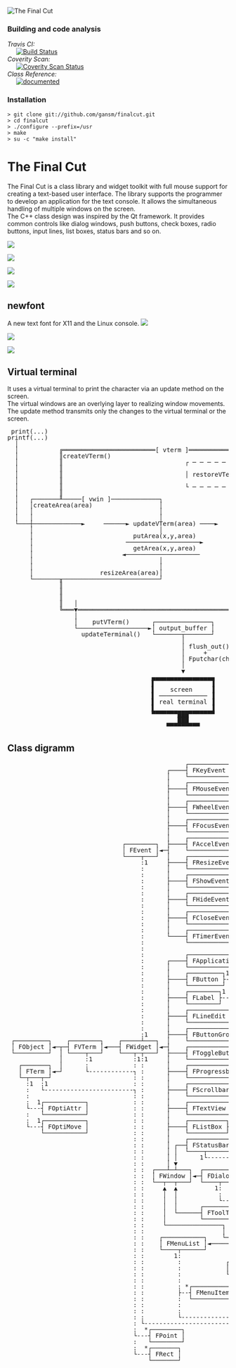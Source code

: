 ![The Final Cut](logo/png/finalcut-logo.png)

### Building and code analysis
*Travis CI:*<br />
&#160;&#160;&#160;&#160;&#160;[![Build Status](https://travis-ci.org/gansm/finalcut.svg?branch=master)](https://travis-ci.org/gansm/finalcut) <br />
*Coverity Scan:*<br />
&#160;&#160;&#160;&#160;&#160;[![Coverity Scan Status](https://scan.coverity.com/projects/6508/badge.svg)](https://scan.coverity.com/projects/6508) <br />
*Class Reference:*<br />
&#160;&#160;&#160;&#160;&#160;[![documented](https://codedocs.xyz/gansm/finalcut.svg)](https://codedocs.xyz/gansm/finalcut/hierarchy.html)

### Installation
```
> git clone git://github.com/gansm/finalcut.git
> cd finalcut
> ./configure --prefix=/usr
> make
> su -c "make install"
```

The Final Cut
=============
The Final Cut is a class library and widget toolkit with full mouse support for creating a text-based user interface. The library supports the programmer to develop an application for the text console. It allows the simultaneous handling of multiple windows on the screen.  
The C++ class design was inspired by the Qt framework. It provides common controls like dialog windows, push buttons, check boxes, radio buttons, input lines, list boxes, status bars and so on.

![](doc/fileopen-dialog.png)  

![](doc/progress-bar.png)  

![](doc/textview.png)  

![](doc/Mandelbrot.png)  


newfont
-------
A new text font for X11 and the Linux console.
![](doc/newfont1.png)  

![](doc/newfont2.png)

![](doc/calculator.png)


Virtual terminal
----------------
It uses a virtual terminal to print the character via an update method on the screen.  
The virtual windows are an overlying layer to realizing window movements.  
The update method transmits only the changes to the virtual terminal or the screen.

<pre style="line-height: 1 !important;">
 print(...)
printf(...)
  │
  │           ╔═════════════════════════[ vterm ]═════════════════════════╗
  │           ║createVTerm()                                              ║
  │           ║                                 ┌ ─ ─ ─ ─ ─ ─ ─ ─ ─ ─ ─ ┐ ║
  │           ║                                                           ║
  │           ║                                 │ restoreVTerm(x,y,w,h) │ ║
  │           ║                                                           ║
  │           ║                                 └ ─ ─ ─ ─ ─ ─ ─ ─ ─ ─ ─ ┘ ║
  │           ║                                                           ║
  │   ┌───────╨─────[ vwin ]─────────────┐                                ║
  │   │createArea(area)                  │                                ║
  │   │                                  │                                ║
  │   │                                  │                                ║
  └───┼─────────────►     ──────► updateVTerm(area) ────►                 ║
      │                                  │                                ║
      │                           putArea(x,y,area)                       ║
      │                         ────────────────────►                     ║
      │                           getArea(x,y,area)                       ║
      │                        ◄────────────────────                      ║
      │                                  │                                ║
      │                                  │                                ║
      │                  resizeArea(area)│                                ║
      └───────╥──────────────────────────┘                                ║
              ║                                                           ║
              ║                                                           ║
              ║                                                           ║
              ║   │                                          resizeVTerm()║
              ╚═══▼═══════════════════════════════════════════════════════╝
                  │
                  │    putVTerm()      ┌───────────────┐
                  └───────────────────►│ output_buffer │
                    updateTerminal()   └───────┬───────┘
                                               │
                                               │ flush_out() 
                                               │     +
                                               │ Fputchar(char)
                                               │
                                               ▼
                                       ▄▄▄▄▄▄▄▄▄▄▄▄▄▄▄▄▄
                                       ▌               ▐
                                       ▌    screen     ▐
                                       ▌ ───────────── ▐
                                       ▌ real terminal ▐
                                       ▌               ▐
                                       ▀▀▀▀▀▀▀███▀▀▀▀▀▀▀
                                              ███
                                           ▀▀▀▀▀▀▀▀▀
</pre>


Class digramm
-------------
<pre style="line-height: 1 !important;">
                                                ┌───────────┐
                                           ┌────┤ FKeyEvent │
                                           │    └───────────┘
                                           │    ┌─────────────┐
                                           ├────┤ FMouseEvent │
                                           │    └─────────────┘
                                           │    ┌─────────────┐
                                           ├────┤ FWheelEvent │
                                           │    └─────────────┘
                                           │    ┌─────────────┐
                                           ├────┤ FFocusEvent │
                                           │    └─────────────┘
                                           │    ┌─────────────┐
                               ┌────────┐  ├────┤ FAccelEvent │
                               │ FEvent │◄─┤    └─────────────┘
                               └────┬───┘  │    ┌──────────────┐
                                    :1     ├────┤ FResizeEvent │
                                    :      │    └──────────────┘
                                    :      │    ┌────────────┐
                                    :      ├────┤ FShowEvent │
                                    :      │    └────────────┘
                                    :      │    ┌────────────┐
                                    :      ├────┤ FHideEvent │
                                    :      │    └────────────┘
                                    :      │    ┌─────────────┐
                                    :      ├────┤ FCloseEvent │
                                    :      │    └─────────────┘
                                    :      │    ┌─────────────┐
                                    :      └────┤ FTimerEvent │
                                    :           └─────────────┘
                                    :
                                    :           ┌──────────────┐
                                    :      ┌────┤ FApplication │
                                    :      │    └──────────────┘
                                    :      │    ┌─────────┐1
                                    :      ├────┤ FButton ├-----------------------------┐
                                    :      │    └─────────┘                             :
                                    :      │    ┌────────┐1                             :
                                    :      ├────┤ FLabel ├------------------------------┐
                                    :      │    └────────┘                              :
                                    :      │    ┌───────────┐1                          :
                                    :      ├────┤ FLineEdit ├---------------------------┐
                                    :      │    └───────────┘                           :
                                    :      │    ┌──────────────┐      ┌──────────────┐1 :
                                    :1     ├────┤ FButtonGroup │   ┌──┤ FRadioButton ├--┐
 ┌─────────┐    ┌────────┐    ┌─────┴───┐  │    └──────────────┘   │  └──────────────┘  :
 │ FObject │◄─┬─┤ FVTerm │◄───┤ FWidget │◄─┤    ┌───────────────┐  │  ┌───────────┐1    :
 └─────────┘  │ └────┬───┘    └───┬─┬───┘  ├────┤ FToggleButton │◄─┼──┤ FCheckBox ├-----┐
              │      :1           :1:1     │    └───────────────┘  │  └───────────┘     :
   ┌───────┐  │      :            : :      │    ┌──────────────┐   │  ┌─────────┐1      :
   │ FTerm │◄─┘      └------------┐ :      ├────┤ FProgressbar │   └──┤ FSwitch ├-------┐
   └─┬───┬─┘                      : :      │    └──────────────┘      └─────────┘       :
     :1  :1                       : :      │    ┌────────────┐                          :  *┌─────────┐
     :   └------------------------┐ :      ├────┤ FScrollbar │                          ├---┤ FString │
     :                            : :      │    └────────────┘                          :   └─────────┘
     :  1┌───────────┐            : :      │    ┌───────────┐1                          :
     └---┤ FOptiAttr │            : :      ├────┤ FTextView ├---------------------------┘
     :   └───────────┘            : :      │    └───────────┘                           :
     :  1┌───────────┐            : :      │    ┌──────────┐1     *┌──────────────┐1    :
     └---┤ FOptiMove │            : :      ├────┤ FListBox ├-------┤ FListBoxItem ├-----┘
         └───────────┘            : :      │    └──────────┘       └──────────────┘     :
                                  : :      │    ┌────────────┐1   *┌────────────┐1      :
                                  : :      │ ┌──┤ FStatusBar ├-----┤ FStatusKey ├-------┘
                                  : :      │ │  └────┬───────┘     └────────────┘       :
                                  : :      │ │      1└----------------------------------┘
                                  : :      │ ▼                       ┌─────────────┐1   :
                                  : :  ┌───┴─┴───┐  ┌─────────┐   ┌──┤ FFileDialog ├----┘
                                  : :  │ FWindow │◄─┤ FDialog │◄──┤  └─────────────┘    :
                                  : :  └──┬──┬───┘  └────┬────┘   │  ┌─────────────┐1   :
                                  : :     ▲  ▲          1:        └──┤ FMessageBox ├----┘
                                  : :     │  │           :           └─────────────┘    :
                                  : :     │  │           └------------------------------┘
                                  : :     │  │      ┌──────────┐                        :
                                  : :     │  └──────┤ FToolTip ├------------------------┘
                                  : :     │         └──────────┘                        :
                                  : :     └───────────────┐          ┌──────────┐       :
                                  : :                     │      ┌───┤ FMenuBar │       :
                                  : :    ┌───────────┐    └──────┤   └──────────┘       :
                                  : :    │ FMenuList │◄──────────┤   ┌───────┐          :
                                  : :    └────┬──────┘           └───┤ FMenu │◄──┐      :
                                  : :        1:                      └───────┘   │      :
                                  : :         :            ┌─────────────────┐   │      :
                                  : :         :            │ FDialogListMenu ├───┘      :
                                  : :         :            └─────────────────┘          :
                                  : :         :                    ┌────────────────┐*  :
                                  : :         : *┌───────────┐  ┌──┤ FCheckMenuItem ├-┐ :
                                  : :         ├--┤ FMenuItem │◄─┤  └────────────────┘ : :
                                  : :         :  └───────────┘  │  ┌────────────────┐*: :
                                  : :         :                 └──┤ FRadioMenuItem ├-┤ :
                                  : :         :                    └────────────────┘ : :
                                  : :         └---------------------------------------┘ :
                                  : └---------------------------------------------------┘
                                  :  *┌────────┐
                                  └---┤ FPoint │
                                  :   └────────┘
                                  :  *┌───────┐
                                  └---┤ FRect │
                                      └───────┘
</pre>
